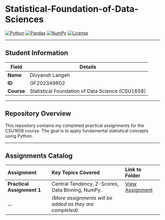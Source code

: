 # Statistical-Foundation-of-Data-Sciences

[![Python](https://img.shields.io/badge/Python-3.x-blue.svg)](https://www.python.org/)
[![Pandas](https://img.shields.io/badge/Pandas-2.x-orange.svg)](https://pandas.pydata.org/)
[![NumPy](https://img.shields.io/badge/NumPy-1.x-purple.svg)](https://numpy.org/)
[![License](https://img.shields.io/badge/License-MIT-green.svg)](LICENSE)

---

## Student Information

| Field | Details |
|---|---|
| **Name** | Divyansh Langeh |
| **ID** | GF202349802 |
| **Course** | Statistical Foundation of Data Science (CSU1658) |

---

## Repository Overview

This repository contains my completed practical assignments for the CSU1658 course. The goal is to apply fundamental statistical concepts using Python.

---

## Assignments Catalog

| Assignment | Key Topics Covered | Link to Folder |
| :--- | :--- | :--- |
| **Practical Assignment 1** | Central Tendency, Z-Scores, Data Binning, NumPy. | [View Assignment](https://github.com/JoyBoy2108/Statistical-foundations-of-data-science-practicals/blob/main/Practical%20assignments/Assignment_1.ipynb) |
| **...** | *(More assignments will be added as they are completed)* | |
